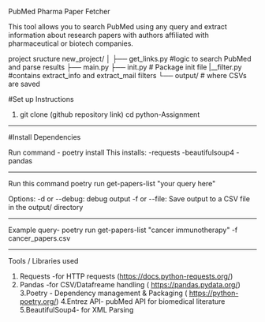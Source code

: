 PubMed Pharma Paper Fetcher

This tool allows you to search PubMed using any query and extract information about research papers with authors affiliated with pharmaceutical or biotech companies.

project sructure
new_project/
│
├── get_links.py #logic to search PubMed and parse results
├── main.py 
├── init.py # Package init file
|__filter.py  #contains extract_info and extract_mail filters
└── output/  #  where CSVs are saved


#Set up Instructions
1. git clone (github repository link)
  cd python-Assignment
________________________________________________________
#Install Dependencies

Run command - poetry install
This installs:
-requests
-beautifulsoup4
-pandas
___________________________________________________________
Run this command
poetry run get-papers-list "your query here"

Options:
-d or --debug: debug output
-f or --file: Save output to a CSV file in the output/ directory
___________________________________________________________

Example query-  poetry run get-papers-list "cancer immunotherapy" -f cancer_papers.csv

_____________________________________________________________
Tools / Libraries used
1. Requests -for HTTP requests	(https://docs.python-requests.org/)
2. Pandas -for CSV/Datafreame handling  (	https://pandas.pydata.org/)
3.Poetry - Dependency management & Packaging (	https://python-poetry.org/)
4.Entrez API-  pubMed API for  biomedical literature
5.BeautifulSoup4- for XML Parsing




